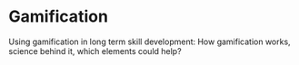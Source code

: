 # Gamification

Using gamification in long term skill development: How gamification works, science behind it, which elements could help? 

